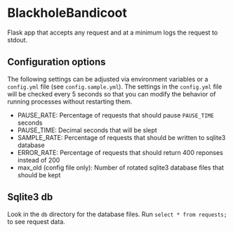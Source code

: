 # BlackholeBandicoot

Flask app that accepts any request and at a minimum logs the request
to stdout.

## Configuration options
The following settings can be adjusted via environment variables or a
`config.yml` file (see `config.sample.yml`). The settings in the `config.yml`
file will be checked every 5 seconds so that you can modify the behavior of
running processes without restarting them.


* PAUSE_RATE: Percentage of requests that should pause `PAUSE_TIME` seconds
* PAUSE_TIME: Decimal seconds that will be slept
* SAMPLE_RATE: Percentage of requests that should be written to sqlite3 database
* ERROR_RATE: Percentage of requests that should return 400 reponses instead of 200
* max_old (config file only): Number of rotated sqlite3 database files that should be kept


## Sqlite3 db
Look in the `db` directory for the database files. Run `select * from requests;` to see request data.